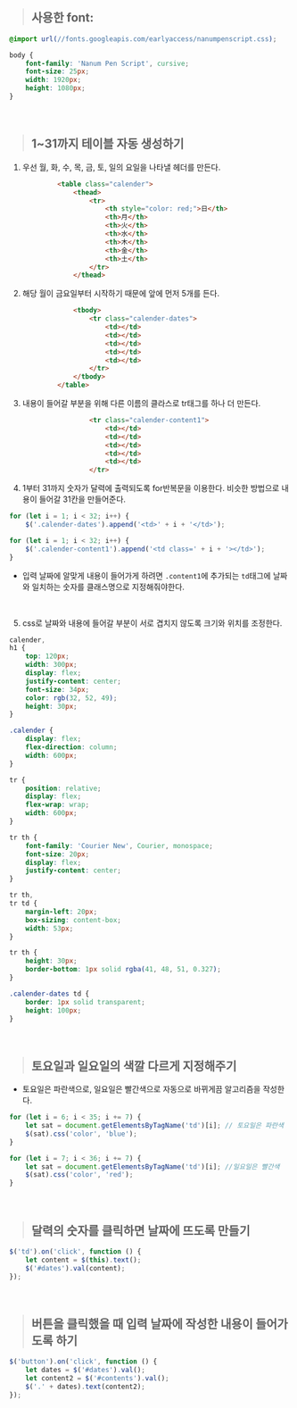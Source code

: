 >## 사용한 font:
```css
@import url(//fonts.googleapis.com/earlyaccess/nanumpenscript.css);
```
>
```css
body {
	font-family: 'Nanum Pen Script', cursive;
	font-size: 25px;
	width: 1920px;
	height: 1080px;
}
```
<br />

>## 1~31까지 테이블 자동 생성하기
1. 우선 월, 화, 수, 목, 금, 토, 일의 요일을 나타낼 헤더를 만든다.
```html
            <table class="calender">
                <thead>
                    <tr>
                        <th style="color: red;">日</th>
                        <th>月</th>
                        <th>火</th>
                        <th>水</th>
                        <th>木</th>
                        <th>金</th>
                        <th>土</th>
                    </tr>
                </thead>
```
2. 해당 월이 금요일부터 시작하기 때문에 앞에 먼저 5개를 든다.
```html
                <tbody>
                    <tr class="calender-dates">
                        <td></td>
                        <td></td>
                        <td></td>
                        <td></td>
                        <td></td>
                    </tr>
                </tbody>
            </table>
```
3. 내용이 들어갈 부분을 위해 다른 이름의 클라스로 tr태그를 하나 더 만든다.
```html
                    <tr class="calender-content1">
                        <td></td>
                        <td></td>
                        <td></td>
                        <td></td>
                        <td></td>
                    </tr>

```
4. 1부터 31까지 숫자가 달력에 출력되도록 for반복문을 이용한다. 비슷한 방법으로 내용이 들어갈 31칸을 만들어준다.
```javascript
for (let i = 1; i < 32; i++) {
	$('.calender-dates').append('<td>' + i + '</td>');

for (let i = 1; i < 32; i++) {
	$('.calender-content1').append('<td class=' + i + '></td>');
}
```
- 입력 날짜에 알맞게 내용이 들어가게 하려면 `.content1`에 추가되는 `td`태그에 날짜와 일치하는 숫자를 클래스명으로 지정해줘야한다.
<br />

5. css로 날짜와 내용에 들어갈 부분이 서로 겹치지 않도록 크기와 위치를 조정한다.
  
```css
calender,
h1 {
	top: 120px;
	width: 300px;
	display: flex;
	justify-content: center;
	font-size: 34px;
	color: rgb(32, 52, 49);
	height: 30px;
}

.calender {
	display: flex;
	flex-direction: column;
	width: 600px;
}

tr {
	position: relative;
	display: flex;
	flex-wrap: wrap;
	width: 600px;
}

tr th {
	font-family: 'Courier New', Courier, monospace;
	font-size: 20px;
	display: flex;
	justify-content: center;
}

tr th,
tr td {
	margin-left: 20px;
	box-sizing: content-box;
	width: 53px;
}

tr th {
	height: 30px;
	border-bottom: 1px solid rgba(41, 48, 51, 0.327);
}

.calender-dates td {
	border: 1px solid transparent;
	height: 100px;
}
```
<br />

>## 토요일과 일요일의 색깔 다르게 지정해주기
- 토요일은 파란색으로, 일요일은 빨간색으로 자동으로 바뀌게끔 알고리즘을 작성한다.
```javascript
for (let i = 6; i < 35; i += 7) {
	let sat = document.getElementsByTagName('td')[i]; // 토요일은 파란색
	$(sat).css('color', 'blue');
}

for (let i = 7; i < 36; i += 7) {
	let sat = document.getElementsByTagName('td')[i]; //일요일은 빨간색
	$(sat).css('color', 'red');
}
```
<br />

>## 달력의 숫자를 클릭하면 날짜에 뜨도록 만들기
```javascript
$('td').on('click', function () {
	let content = $(this).text();
	$('#dates').val(content);
});
```
<br />

>## 버튼을 클릭했을 때 입력 날짜에 작성한 내용이 들어가도록 하기
```javascript
$('button').on('click', function () {
	let dates = $('#dates').val();
	let content2 = $('#contents').val();
	$('.' + dates).text(content2);
});
```
